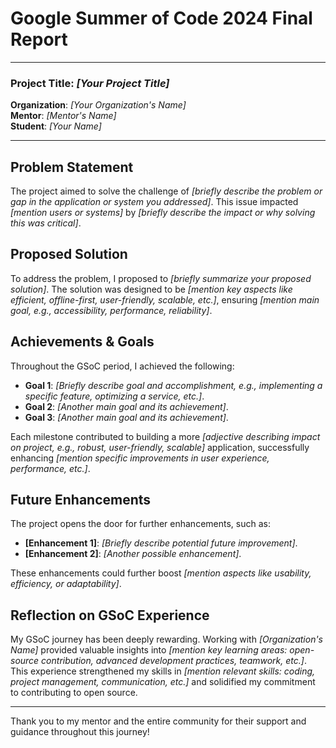 # Google Summer of Code 2024 Final Report

---

### Project Title: *[Your Project Title]*

**Organization**: *[Your Organization's Name]*  
**Mentor**: *[Mentor's Name]*  
**Student**: *[Your Name]*  

---

## Problem Statement
The project aimed to solve the challenge of *[briefly describe the problem or gap in the application or system you addressed]*. This issue impacted *[mention users or systems]* by *[briefly describe the impact or why solving this was critical]*.

## Proposed Solution
To address the problem, I proposed to *[briefly summarize your proposed solution]*. The solution was designed to be *[mention key aspects like efficient, offline-first, user-friendly, scalable, etc.]*, ensuring *[mention main goal, e.g., accessibility, performance, reliability]*.

## Achievements & Goals
Throughout the GSoC period, I achieved the following:

- **Goal 1**: *[Briefly describe goal and accomplishment, e.g., implementing a specific feature, optimizing a service, etc.]*.
- **Goal 2**: *[Another main goal and its achievement]*.
- **Goal 3**: *[Another main goal and its achievement]*.

Each milestone contributed to building a more *[adjective describing impact on project, e.g., robust, user-friendly, scalable]* application, successfully enhancing *[mention specific improvements in user experience, performance, etc.]*.

## Future Enhancements
The project opens the door for further enhancements, such as:

- **[Enhancement 1]**: *[Briefly describe potential future improvement]*.
- **[Enhancement 2]**: *[Another possible enhancement]*.

These enhancements could further boost *[mention aspects like usability, efficiency, or adaptability]*.

## Reflection on GSoC Experience
My GSoC journey has been deeply rewarding. Working with *[Organization's Name]* provided valuable insights into *[mention key learning areas: open-source contribution, advanced development practices, teamwork, etc.]*. This experience strengthened my skills in *[mention relevant skills: coding, project management, communication, etc.]* and solidified my commitment to contributing to open source.

---

Thank you to my mentor and the entire community for their support and guidance throughout this journey!
